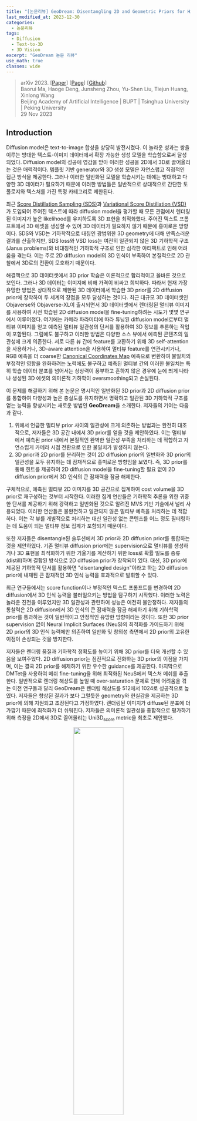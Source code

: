 ```yaml
---
title: "[논문리뷰] GeoDream: Disentangling 2D and Geometric Priors for High-Fidelity and Consistent 3D Generation"
last_modified_at: 2023-12-30
categories:
  - 논문리뷰
tags:
  - Diffusion
  - Text-to-3D
  - 3D Vision
excerpt: "GeoDream 논문 리뷰"
use_math: true
classes: wide
---
```


> arXiv 2023. [[Paper](https://arxiv.org/abs/2311.17971)] [[Page](https://mabaorui.github.io/GeoDream_page/)] [[Github](https://github.com/baaivision/GeoDream)]  
> Baorui Ma, Haoge Deng, Junsheng Zhou, Yu-Shen Liu, Tiejun Huang, Xinlong Wang  
> Beijing Academy of Artificial Intelligence | BUPT | Tsinghua University | Peking University  
> 29 Nov 2023  

## Introduction
Diffusion model은 text-to-image 합성을 상당히 발전시켰다. 이 놀라운 성과는 쌍을 이루는 방대한 텍스트-이미지 데이터에서 확장 가능한 생성 모델을 학습함으로써 달성되었다. Diffusion model의 성공에 영감을 받아 이러한 성공을 2D에서 3D로 끌어올리는 것은 매력적이다. 템플릿 기반 generator와 3D 생성 모델은 자연스럽고 직접적인 접근 방식을 제공한다. 그러나 이러한 일반화된 모델을 학습시키는 데에는 방대하고 다양한 3D 데이터가 필요하기 때문에 이러한 방법들은 일반적으로 상대적으로 간단한 토폴로지와 텍스처를 가진 특정 카테고리로 제한된다. 

최근 [Score Distillation Sampling (SDS)](https://kimjy99.github.io/논문리뷰/dreamfusion)과 [Variational Score Distillation (VSD)](https://kimjy99.github.io/논문리뷰/prolificdreamer)가 도입되어 주어진 텍스트에 따라 diffusion model을 평가할 때 모든 관점에서 렌더링된 이미지가 높은 likelihood를 유지하도록 3D 표현을 최적화했다. 주어진 텍스트 프롬프트에서 3D 에셋을 생성할 수 있어 3D 데이터가 필요하지 않기 때문에 흥미로운 방향이다. SDS와 VSD는 기하학적으로 대칭인 광범위한 3D geometry에 대해 만족스러운 결과를 산출하지만, SDS loss와 VSD loss는 여전히 일관되지 않은 3D 기하학적 구조(Janus problems)와 비대칭적인 기하학적 구조로 인한 심각한 아티팩트로 인해 어려움을 겪는다. 이는 주로 2D diffusion model의 3D 인식이 부족하여 본질적으로 2D 관찰에서 3D로의 전환이 모호하기 때문이다.

해결책으로 3D 데이터셋에서 3D prior 학습은 이론적으로 합리적이고 올바른 것으로 보인다. 그러나 3D 데이터는 이미지에 비해 가격이 비싸고 희박하다. 따라서 현재 가장 유망한 방법은 상대적으로 제한된 3D 데이터에서 학습한 3D prior를 2D diffusion prior에 장착하여 두 세계의 장점을 모두 달성하는 것이다. 최근 대규모 3D 데이터셋인 Objaverse와 Objaverse-XL이 출시되면서 3D 데이터셋에서 렌더링된 멀티뷰 이미지를 사용하여 사전 학습된 2D diffusion model을 fine-tuning하려는 시도가 몇몇 연구에서 이루어졌다. 여기에는 카메라 파라미터에 따라 튜닝된 diffusion model로부터 멀티뷰 이미지를 얻고 예측된 멀티뷰 일관성의 단서를 활용하여 3D 정보를 추론하는 작업이 포함된다. 그럼에도 불구하고 이러한 방법은 다양한 소스 뷰에서 예측된 콘텐츠의 일관성에 크게 의존한다. 서로 다른 뷰 간에 feature를 교환하기 위해 3D self-attention을 사용하거나, 3D-aware attention을 사용하여 멀티뷰 feature를 연관시키거나, RGB 예측을 더 coarse한 [Canonical Coordinates Map](https://arxiv.org/abs/2310.02596) 예측으로 변환하여 불일치의 부정적인 영향을 완화하려는 노력에도 불구하고 예측된 멀티뷰 간의 이러한 불일치는 특히 학습 데이터 분포를 넘어서는 상상력이 풍부하고 흔하지 않은 경우에 눈에 띄게 나타나 생성된 3D 에셋의 의미론적 기하학이 oversmoothing되고 손실된다.

이 문제를 해결하기 위해 본 논문은 명시적인 일반화된 3D prior과 2D diffusion prior를 통합하여 다양성과 높은 충실도를 유지하면서 명확하고 일관된 3D 기하학적 구조를 얻는 능력을 향상시키는 새로운 방법인 **GeoDream**을 소개한다. 저자들의 기여는 다음과 같다. 

1. 위에서 언급한 멀티뷰 prior 사이의 일관성에 크게 의존하는 방법과는 완전히 대조적으로, 저자들은 3D 공간 내에서 3D prior를 얻을 것을 제안하였다. 이는 멀티뷰에서 예측된 prior 내에서 본질적인 완벽한 일관성 부족을 처리하는 데 적합하고 자연스럽게 카메라 시점 전환으로 인한 불일치가 발생하지 않는다.
2. 3D prior과 2D prior를 분리하는 것이 2D diffusion prior의 일반화와 3D prior의 일관성을 모두 유지하는 데 잠재적으로 흥미로운 방향임을 보였다. 즉, 3D prior를 통해 힌트를 제공하여 2D diffusion model을 fine-tuning할 필요 없이 2D diffusion prior에서 3D 인식의 큰 잠재력을 잠금 해제한다. 

구체적으로, 예측된 멀티뷰 2D 이미지를 3D 공간으로 집계하여 cost volume을 3D prior로 재구성하는 것부터 시작한다. 이러한 집계 연산들은 기하학적 추론을 위한 귀중한 단서를 제공하기 위해 강력하고 일반화된 것으로 알려진 MVS 기반 기술에서 널리 사용되었다. 이러한 연산들은 불완전하고 일관되지 않은 멀티뷰 예측을 처리하는 데 적합하다. 이는 각 뷰를 개별적으로 처리하는 대신 일관성 없는 콘텐츠를 어느 정도 필터링하는 데 도움이 되는 멀티뷰 정보 집계가 포함되기 때문이다. 

또한 저자들은 disentangle된 솔루션에서 3D prior과 2D diffusion prior를 통합하는 것을 제안하였다. 기존 멀티뷰 diffusion prior에는 supervision으로 멀티뷰를 생성하거나 3D 표현을 최적화하기 위한 기울기를 계산하기 위한 loss로 확률 밀도를 증류(distill)하며 결합된 방식으로 2D diffusion prior가 장착되어 있다. 대신, 3D prior에 제공된 기하학적 단서를 활용하면 "disentangled design"이라고 하는 2D diffusion prior에 내재된 큰 잠재적인 3D 인식 능력을 효과적으로 발휘할 수 있다. 

최근 연구들에서는 score function이나 부정적인 텍스트 프롬프트를 변경하여 2D diffusion에서 3D 인식 능력을 불러일으키는 방법을 탐구하기 시작했다. 이러한 노력은 놀라운 진전을 이루었지만 3D 일관성과 관련하여 성능은 여전히 불안정하다. 저자들의 통찰력은 2D diffusion에서 3D 인식의 큰 잠재력을 잠금 해제하기 위해 기하학적 prior를 통과하는 것이 일반적이고 안정적인 유망한 방향이라는 것이다. 또한 3D prior supervision 없이 Neural Implicit Surfaces (NeuS)의 최적화를 가이드하기 위해 2D prior의 3D 인식 능력에만 의존하여 일반화 및 창의성 측면에서 2D prior의 고유한 이점이 손상되는 것을 방지한다. 

저자들은 렌더링 품질과 기하학적 정확도를 높이기 위해 3D prior를 더욱 개선할 수 있음을 보여주었다. 2D diffusion prior는 점진적으로 진화하는 3D prior의 이점을 가지며, 이는 결국 2D prior를 해제하기 위한 우수한 guidance를 제공한다. 마지막으로 DMTet을 사용하여 메쉬 fine-tuning을 위해 최적화된 NeuS에서 텍스처 메쉬를 추출한다. 일반적으로 렌더링 해상도를 높일 때 over-saturation 문제로 인해 어려움을 겪는 이전 연구들과 달리 GeoDream은 렌더링 해상도를 512에서 1024로 성공적으로 높였다. 저자들은 향상된 결과가 보다 그럴듯한 geometry와 현실감을 제공하는 3D prior에 의해 지원되고 조장된다고 가정하였다. 렌더링된 이미지가 diffuse된 분포에 더 가깝기 때문에 최적화가 더 쉬워진다. 저자들은 의미론적 일관성을 종합적으로 평가하기 위해 측정을 2D에서 3D로 끌어올리는 Uni3D<sub>score</sub> metric을 최초로 제안했다.

<center><img src='{{"/assets/img/geodream/geodream-table1.webp" | relative_url}}' width="52%"></center>

## Method
<center><img src='{{"/assets/img/geodream/geodream-fig2.webp" | relative_url}}' width="75%"></center>
<br>
저자들은 일반화 가능성을 유지하면서 3D로 일관된 geometry를 생성할 수 있는 능력을 2D diffusion prior에 장착하여 일관되게 정확한 geometry와 섬세한 시각적 디테일을 갖춘 3D 콘텐츠를 생성하는 데 중점을 두었다. GeoDream의 개요는 위 그림에 나와 있다. GeoDream은 다음 두 단계로 구성된다. 

1. 위 그림의 (a)와 같이 3D prior 학습 중에 geometry는 cost volume $V$와 geometry decoder $f_g$로 인코딩하는 [One-2-3-45](https://arxiv.org/abs/2306.16928)를 기반으로 구축된다. 또한 객체의 모양은 cost volume $V$와 texture decoder $f_t$로 모델링된다. 
2. Prior 개선 과정에서 위 그림의 (b)와 같이 2D 확산 모델을 결합하여 기하학적 prior 개선을 통해 렌더링 품질과 기하학적 정확도를 향상시킬 수 있다.

### 1. Generalizable 3D Priors Training
2D 이미지 feature를 3D 공간으로 집계하여 cost volume $V$를 기본 3D prior로 재구성하는 것부터 시작한다. 이는 prior 개선 단계에서 기하학적 추론을 위한 귀중한 단서를 제공한다. 

##### Cost Volume Construction
MVS 기반 방법들을 따라 멀티뷰 이미지 $$I = \{(I_i)_{i=0}^{N−1}\}$$이 주어지면 2D feature 네트워크 $f_\textrm{2D}$를 사용하여 2D feature map $$F = \{(F_i)_{i=0}^{N−1}\}$$을 추출한다. 볼륨 재구성 모델은 2D feature map $F$를 입력으로 사용하고 복셀의 복셀별 feature를 사용하여 cost volume $V$를 출력한다. 구체적으로, 3D 위치 $h$를 중심으로 하는 각 복셀에 대해 복셀별 feature는 각 위치 $h$를 $N$개의 이미지 feature 평면에 project한 다음 projection 위치에서 feature의 분산을 가져와 계산된다. 분산 연산을 나타내기 위해 $\textrm{Var}$를 사용하고 projection 절차를 나타내기 위해 $P$를 사용한다. 그러면 sparse 3D CNN $f_\textrm{3D}$를 사용하여 복셀당 분산 feature를 처리하여 다음과 같이 cost volume을 회귀한다.

$$
\begin{equation}
V = f_\textrm{3D} (\textrm{Var} \{P(F_i, h)\}_{i=0}^{N-1})
\end{equation}
$$

여기서 분산 연산은 입력 이미지의 수 $N$에 따라 변하지 않는다. 이러한 연산은 각 뷰를 개별적으로 처리하는 대신 정보 집계를 포함하기 때문에 불완전하고 일관성이 없는 멀티뷰 예측을 처리하는 데 적합하다. 

##### Geometry and Texture Decoder
Cost volume $V$는 해당 geometry decoder $f_g$와 texture decoder $f_t$를 사용하여 signed distance function (SDF) 값과 색상 정보로 직접 디코딩된다. 임의의 쿼리 포인트 $x \in \mathbb{R}^3$에 대해 SDF $s$와 색상 $c$를 다음과 같이 얻는다.

$$
\begin{equation}
s(x) = f_g (E(x), V(x)) \\
c(x) = f_t (\{P(F_i, x)\}_{i=0}^{N-1}, V(x), \{\Delta d_i\}_{i=0}^{N-1})
\end{equation}
$$

여기서 $E$는 위치 인코딩을 나타내고, $V(p)$는 쿼리 지점 $x$에서 cost volume으로부터 trilinearly interpolate된 feature를 나타내며, $\Delta d_i = d − d_i$는 $i$번째 멀티뷰 이미지의 시야 방향에 대한 쿼리 광선의 시야 방향이다. 

최종 렌더링된 이미지 $I^\prime$은 SDF 기반 differentiable volume rendering $R$을 통해 얻을 수 있다. 본 논문에서 학습된 One-2-3-45로부터 $f_g$, $f_t$, $f_\textrm{3D}$ 네트워크의 사전 학습된 파라미터를 얻는다. 이는 다음과 같은 loss로 Objaverse 데이터셋에서 렌더링한 실제 이미지에 대해 학습되었다. 

$$
\begin{equation}
\mathcal{L}_\textrm{rgb} = \| I - I^\prime \|_2 \\
\textrm{where} \; I^\prime = R(\{s(x_j), c(x_j)\}_{j=0}^{M-1})
\end{equation}
$$

$M$은 시야 방향의 광선을 따라 샘플링한 쿼리 점의 개수이다. 

### 2. Priors Refinement
2D diffusion prior를 사용하여 3D prior 학습 단계에서 얻은 기하학적 prior, 즉 최적화 가능한 cost volume $V$와 고정된 geometry decoder $f_g$를 추가로 fine-tuning한다. 이전 개선 단계에서 $N$개의 ground-truth 렌더링 이미지를 멀티뷰 diffusion model 예측으로 대체한다. One-2-3-45와 달리 GeoDream은 [Zero123](https://kimjy99.github.io/논문리뷰/zero-1-to-3) 예측에만 국한되지 않는다. 저자들은 [MVDream](https://kimjy99.github.io/논문리뷰/mv-dream), [Zero123++](https://kimjy99.github.io/논문리뷰/zero123plus) 등 다양한 멀티뷰 diffusion model을 사용해 광범위한 실험을 진행하였다. 또한 저자들은 GeoDream이 단 하나의 모델에만 국한되지 않고 다양한 멀티뷰 diffusion model에 강력하게 적응할 수 있도록 뷰 샘플링 전략을 도입하였다. 전반적으로 3D prior과 2D diffusion prior를 분리함으로써 GeoDream이 2D diffusion model에서 3D 인식의 엄청난 잠재력을 잠금 해제하고 표준 뷰를 생성하는 경향을 피하여 여러 면과 축소된 geometry를 feature로 하는 3D 에셋을 생성한다. 디커플링 덕분에 GeoDream은 2D diffusion prior의 일반화와 상상력을 유지하는 동시에 모양 모델링을 개선하는 데 기하학적 prior가 수행하는 중요한 역할을 탐구한다.

##### Multi-View Images Generation
3D 생성의 급속한 발전으로 Zero123, MVDream, Zero123++ 등 멀티뷰 이미지 생성에 사용할 수 있는 다양한 방법이 제공되었다. 미리 정의된 카메라 포즈 집합 $$\{(R_i, T_i)_{i=0}^{N−1}\}$$과 사용자 제공 조건 $c$가 주어지면 고정된 멀티뷰 diffusion model $f_\textrm{mv}$를 활용하여 해당 포즈의 이미지 $I_p = \{(I_i^p)_{i=0}^{N−1}\}$를 예측하고 2D feature map $$F_p = \{(F_i^p)_{i=0}^{N-1}\}$$를 추출한다. 

$$
\begin{equation}
F_i^p = f_\textrm{2D} (f_\textrm{mv} (c, R_i, T_i))
\end{equation}
$$

여기서 $R \in \mathbb{R}^{3 \times 3}$, $T \in \mathbb{R}^{3 \times 3}$은 각각 상대적인 카메라 회전과 기본 시점의 이동을 나타낸다. 

##### 3D Geometric Priors
$F_i$를 $F_i^p$로 대체함으로써 임의의 쿼리 지점 $x$에서 SDF 값을 다음과 같이 얻는다.

$$
\begin{equation}
V_p = f_\textrm{3D} (\textrm{Var} \{P(F_i^p, h)\}_{i=0}^{N-1}) \\
s_p (x) = f_g (E(x), V_p (x))
\end{equation}
$$

여기서 $s_p (x)$는 예측된 멀티뷰에 숨겨진 기하학적 단서를 인코딩하므로 기하학적 prior로 처리된다.

##### Texture Decoder
저자들은 텍스처 prior가 렌더링된 데이터셋과 유사한 조명 및 텍스처 스타일로 3D 에셋을 생성하는 경향이 있다는 것을 경험적으로 발견했기 때문에 사전 학습된 텍스처 prior $f_t$를 삭제하는 것을 제안하였다. 효율적인 고해상도 텍스처 인코딩을 위해 Instant NGP를 사용한다. 구체적으로, 임의의 쿼리 포인트 $x \in \mathbb{R}^3$에 대해 $h_\Omega$을 인코딩하는 학습 가능한 해시(hash)는 초기화된 texture decoder $f_t^\prime$을 사용하여 다음과 같이 색상 $c$로 디코딩된다. 

$$
\begin{equation}
c_p (x) = f_t^\prime (h_\Omega (x), x)
\end{equation}
$$

여기서 $h_\Omega (x)$는 쿼리 지점 $x$에서 $h_\Omega$에서 조회된 feature 벡터이다. 

##### Texture and Geometry Refinement
기하학적 3D prior를 2D diffusion prior과 통합하기 위해 [ProlificDreamer](https://kimjy99.github.io/논문리뷰/prolificdreamer)에 도입된 VSD loss를 최소화하여 cost volume $V$의 파라미터 $\theta_1$, 해시 인코딩 $h_\Omega$의 파라미터 $\theta_2$, texture decoder $f_t^\prime$의 파라미터 $\theta_3$를 최적화한다. 각 iteration마다 사전 정의된 분포에서 카메라 포즈를 샘플링한다. Differential rendering $R$을 통해 포즈 $o$에서 2D 이미지 $\hat{x}$를 렌더링한다. Prior 개선 중 목적 함수는 VSD loss $$\mathcal{L}_\textrm{VSD}$$를 최소화하는 것이다. 기울기 $$\nabla_{\theta_1, \theta_2, \theta_3} \mathcal{L}_\textrm{VSD}$$는 다음과 같다.

$$
\begin{equation}
\mathbb{E}_{t, \epsilon, o} [w(t) (\epsilon_\textrm{pretrain} (\hat{x}_t, t, c) - \epsilon_l (\hat{x}_t, t, c, o)) \frac{\partial \hat{x}}{\partial (\theta_1, \theta_2, \theta_3)}]
\end{equation}
$$

여기서 $$\hat{x}_t$$는 timestep $t$에서 noisy한 렌더링된 이미지, $w(t)$는 가중치 함수, $$\epsilon_\textrm{pretrain}$$은 사전 학습된 2D diffusion model이고 ϵl은 파라미터 $l$을 갖는 LoRA diffusion model이다. 저자들은 기하학적 단서를 유지하고 최적화 초기 단계에서 더 나은 디테일을 달성하기 위해 튜닝하는 것을 목표로 cost volume에 대한 learning rate decay 전략과 함께 geometry decoder $f_g$를 수정하는 것을 제안하였다.

##### Mesh Fine-tuning
고해상도 렌더링을 위해 DMTet을 사용하여 최적화된 NeuS에서 텍스처가 있는 3D 메쉬 표현을 추출한다. 먼저 ProlificDreamer를 따라 normal map을 사용하여 geometry를 최적화한 다음 텍스처를 최적화한다. 일반적으로 렌더링 해상도를 높일 때 over-saturation 문제로 인해 어려움을 겪는 이전 연구들과 달리 GeoDream은 렌더링 해상도를 512에서 1024로 성공적으로 높였다. 렌더링된 이미지 $\hat{x}$가 각 iteration에서 diffusion 분포에 더 가깝기 때문에 잘 최적화된 결과가 더 그럴듯한 geometry와 사실적인 텍스처를 제공하는 3D prior에 의해 지원되어 최적화를 더 쉽게 만든다. 

## Experiment
렌더링 각도와 기하학적인 가려짐으로 인해 제한되는 2D metric은 360도 전체에서 3D 개체를 평가하는 데 어려움을 겪는 경우가 많다. 3D 에셋의 의미론적 일관성을 평가하기 위해 text-to-3D task에 아직 도입된 metric은 없다. 따라서 저자들은 의미론적 일관성 측정을 2D에서 3D로 향상시키기 위해 텍스트-이미지-포인트 클라우드 정렬 목적 함수에 따라 10억 개의 파라미터를 가진 가장 큰 3D 표현 모델인 Uni3D를 사용할 것을 제안하였다. CLIP의 이미지 인코더와 텍스트 인코더를 Uni3D의 포인트 클라우드와 텍스트 인코더로 대체한다는 점을 제외하면 CLIP R-score와 유사한 전략을 채택하였다. 이 metric을 Uni3D<sub>score</sub>라고 부른다. 

### 1. Results of GeoDream
다음은 GeoDream이 생성한 렌더링된 이미지와 메쉬 결과이다. 

<center><img src='{{"/assets/img/geodream/geodream-fig1.webp" | relative_url}}' width="100%"></center>

#### Quantitative Comparison
다음은 baseline들과 생성 결과를 비교한 것이다. 

<center><img src='{{"/assets/img/geodream/geodream-table2.webp" | relative_url}}' width="65%"></center>

#### Qualitative Comparison
다음은 baseline들과 정량적으로 비교한 표이다. 

<center><img src='{{"/assets/img/geodream/geodream-fig3.webp" | relative_url}}' width="100%"></center>

### 2. Ablation Study
다음은 ablation study 결과이다. 

<center><img src='{{"/assets/img/geodream/geodream-fig4.webp" | relative_url}}' width="100%"></center>